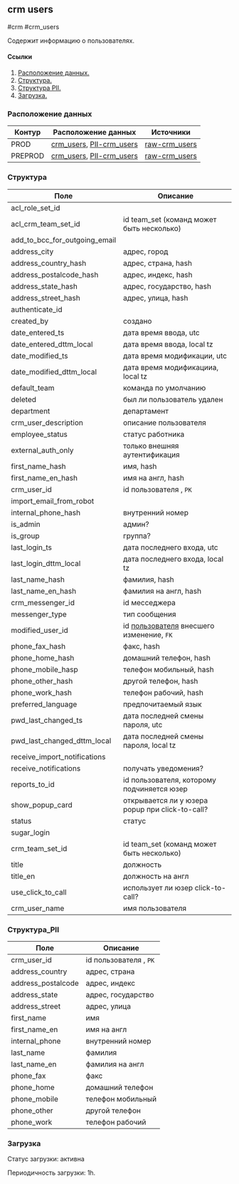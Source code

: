 ## crm users
#crm #crm_users

Содержит информацию о пользователях.


#### Ссылки
1. [Расположение данных.](#расположение-данных)
2. [Структура.](#структура)
3. [Структура PII.](#структура_PII)
4. [Загрузка.](#загрузка)


### Расположение данных

| Контур  | Расположение данных                                                                                                                                                                                                              | Источники                                                                                                                   |
|---------|----------------------------------------------------------------------------------------------------------------------------------------------------------------------------------------------------------------------------------|-----------------------------------------------------------------------------------------------------------------------------|
| PROD    | [crm_users](https://yt.yandex-team.ru/hahn/navigation?path=//home/cloud-dwh/data/prod/ods/crm/crm_users), [PII-crm_users](https://yt.yandex-team.ru/hahn/navigation?path=//home/cloud-dwh/data/prod/ods/crm/PII/crm_users)       | [raw-crm_users](https://yt.yandex-team.ru/hahn/navigation?path=//home/cloud-dwh/data/prod/raw/mysql/crm-cloud/cloud8_users) |
| PREPROD | [crm_users](https://yt.yandex-team.ru/hahn/navigation?path=//home/cloud-dwh/data/preprod/ods/crm/crm_users), [PII-crm_users](https://yt.yandex-team.ru/hahn/navigation?path=//home/cloud-dwh/data/preprod/ods/crm/PII/crm_users) | [raw-crm_users](https://yt.yandex-team.ru/hahn/navigation?path=//home/cloud-dwh/data/prod/raw/mysql/crm-cloud/cloud8_users) |


### Структура

| Поле                          | Описание                                                                                                                         |
|-------------------------------|----------------------------------------------------------------------------------------------------------------------------------|
| acl_role_set_id               |                                                                                                                                  |
| acl_crm_team_set_id           | id team_set (команд может быть несколько)                                                                                        |
| add_to_bcc_for_outgoing_email |                                                                                                                                  |
| address_city                  | адрес, город                                                                                                                     |
| address_country_hash          | адрес, страна, hash                                                                                                              |
| address_postalcode_hash       | адрес, индекс, hash                                                                                                              |
| address_state_hash            | адрес, государство, hash                                                                                                         |
| address_street_hash           | адрес, улица, hash                                                                                                               |
| authenticate_id               |                                                                                                                                  |
| created_by                    | создано                                                                                                                          |
| date_entered_ts               | дата время ввода, utc                                                                                                            |
| date_entered_dttm_local       | дата время ввода, local tz                                                                                                       |
| date_modified_ts              | дата время модификации, utc                                                                                                      |
| date_modified_dttm_local      | дата время модификацииа, local tz                                                                                                |
| default_team                  | команда по умолчанию                                                                                                             |
| deleted                       | был ли пользователь удален                                                                                                       |
| department                    | департамент                                                                                                                      |
| crm_user_description          | описание пользователя                                                                                                            |
| employee_status               | статус работника                                                                                                                 |
| external_auth_only            | только внешняя аутентификация                                                                                                    |
| first_name_hash               | имя, hash                                                                                                                        |
| first_name_en_hash            | имя на англ, hash                                                                                                                |
| crm_user_id                   | id пользователя , `PK`                                                                                                           |
| import_email_from_robot       |                                                                                                                                  |
| internal_phone_hash           | внутренний номер                                                                                                                 |
| is_admin                      | админ?                                                                                                                           |
| is_group                      | группа?                                                                                                                          |
| last_login_ts                 | дата последнего входа, utc                                                                                                       |
| last_login_dttm_local         | дата последнего входа, local tz                                                                                                  |
| last_name_hash                | фамилия, hash                                                                                                                    |
| last_name_en_hash             | фамилия на англ, hash                                                                                                            |
| crm_messenger_id              | id месседжера                                                                                                                    |
| messenger_type                | тип сообщения                                                                                                                    |
| modified_user_id              | id [пользователя](https://a.yandex-team.ru/arc_vcs/cloud/dwh/nirvana/vh/workflows/ods/yt/crm/crm_users) внесшего изменение, `FK` |
| phone_fax_hash                | факс, hash                                                                                                                       |
| phone_home_hash               | домашний телефон, hash                                                                                                           |
| phone_mobile_hasр             | телефон мобильный, hash                                                                                                          |
| phone_other_hash              | другой телефон, hash                                                                                                             |
| phone_work_hash               | телефон рабочий, hash                                                                                                            |
| preferred_language            | предпочитаемый язык                                                                                                              |
| pwd_last_changed_ts           | дата последней смены пароля, utc                                                                                                 |
| pwd_last_changed_dttm_local   | дата последней смены пароля, local tz                                                                                            |
| receive_import_notifications  |                                                                                                                                  |
| receive_notifications         | получать уведомения?                                                                                                             |
| reports_to_id                 | id пользователя, которому подчиняется юзер                                                                                       |
| show_popup_card               | открывается ли у юзера popup при click-to-call?                                                                                  |
| status                        | статус                                                                                                                           |
| sugar_login                   |                                                                                                                                  |
| crm_team_set_id               | id team_set (команд может быть несколько)                                                                                        |
| title                         | должность                                                                                                                        |
| title_en                      | должность на англ                                                                                                                |
| use_click_to_call             | использует ли юзер click-to-call?                                                                                                |
| crm_user_name                 | имя пользователя                                                                                                                 |


### Структура_PII

| Поле               | Описание               |
|--------------------|------------------------|
| crm_user_id        | id пользователя , `PK` |
| address_country    | адрес, страна          |
| address_postalcode | адрес, индекс          |
| address_state      | адрес, государство     |
| address_street     | адрес, улица           |
| first_name         | имя                    |
| first_name_en      | имя на англ            |
| internal_phone     | внутренний номер       |
| last_name          | фамилия                |
| last_name_en       | фамилия на англ        |
| phone_fax          | факс                   |
| phone_home         | домашний телефон       |
| phone_mobile       | телефон мобильный      |
| phone_other        | другой телефон         |
| phone_work         | телефон рабочий        |


### Загрузка
Статус загрузки: активна

Периодичность загрузки: 1h.
